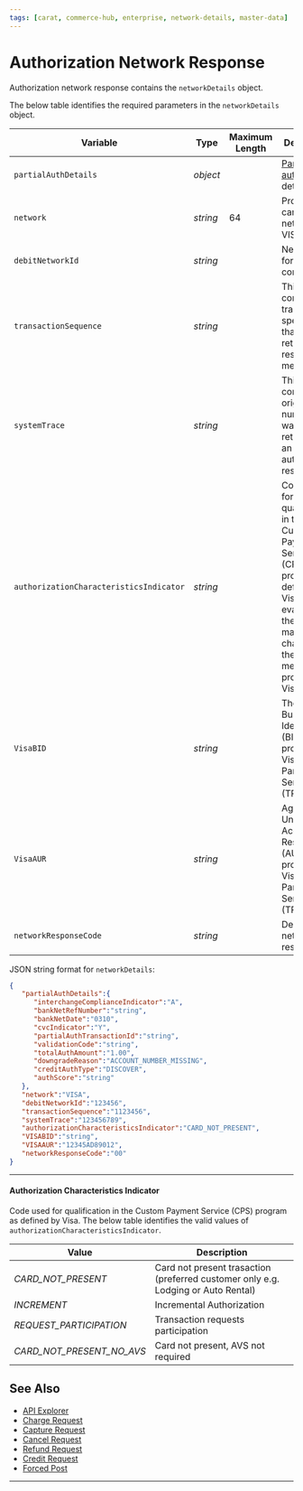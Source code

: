 ```yaml
---
tags: [carat, commerce-hub, enterprise, network-details, master-data]
---
```


# Authorization Network Response

Authorization network response contains the `networkDetails` object.

<!--
type: tab
title: networkDetails
-->

The below table identifies the required parameters in the `networkDetails` object.

| Variable | Type | Maximum Length | Description |
| -------- | -- | ------------ | ------------------ |
| `partialAuthDetails` | *object* | | [Partial authorization](?path=docs/Resources/Guides/Authorizations/Partial-Auth.md) details |
| `network` | *string* | 64 | Processing card network e.g. VISA |
| `debitNetworkId` | *string* | | Network ID for the debit component |
| `transactionSequence`| *string* | | This field contains transaction specific data that may be returned in response messages. |
| `systemTrace`| *string* | | This field contains the original trace number that was returned in an authorization response. |
| `authorizationCharacteristicsIndicator` | *string* | | Code used for qualification in the Custom Payment Service (CPS) program as defined by Visa. Upon evaluation, the code may be changed in the response message if provided by Visa. |
| `VisaBID` | *string* | | The Business Identifier (BID) provided by Visa to Third Party Servicers (TPS) |
| `VisaAUR` | *string* | | Agent Unique Account Result (AUAR) provided by Visa to Third Party Servicers (TPS) |
| `networkResponseCode ` | *string* | | Debit network response |


<!--
type: tab
title: JSON Example
-->

JSON string format for `networkDetails`:

```json
{
   "partialAuthDetails":{
      "interchangeComplianceIndicator":"A",
      "bankNetRefNumber":"string",
      "bankNetDate":"0310",
      "cvcIndicator":"Y",
      "partialAuthTransactionId":"string",
      "validationCode":"string",
      "totalAuthAmount":"1.00",
      "downgradeReason":"ACCOUNT_NUMBER_MISSING",
      "creditAuthType":"DISCOVER",
      "authScore":"string"
   },
   "network":"VISA",
   "debitNetworkId":"123456",
   "transactionSequence":"1123456",
   "systemTrace":"123456789",
   "authorizationCharacteristicsIndicator":"CARD_NOT_PRESENT",
   "VISABID":"string",
   "VISAAUR":"12345AD89012",
   "networkResponseCode":"00"
}
```

<!-- type: tab-end -->

---

#### Authorization Characteristics Indicator

Code used for qualification in the Custom Payment Service (CPS) program as defined by Visa. The below table identifies the valid values of `authorizationCharacteristicsIndicator`.

| Value | Description |
|-------|-------------|
| *CARD_NOT_PRESENT* |  Card not present trasaction (preferred customer only e.g. Lodging or Auto Rental) |
| *INCREMENT* | Incremental Authorization | 
| *REQUEST_PARTICIPATION* |  Transaction requests participation |
| *CARD_NOT_PRESENT_NO_AVS* |  Card not present, AVS not required |


## See Also

- [API Explorer](../api/?type=post&path=/payments/v1/charges)
- [Charge Request](?path=docs/Resources/API-Documents/Payments/Charges.md)
- [Capture Request](?path=docs/Resources/API-Documents/Payments/Capture.md)
- [Cancel Request](?path=docs/Resources/API-Documents/Payments/Cancel.md)
- [Refund Request](?path=docs/Resources/API-Documents/Payments/Refund.md)
- [Credit Request](?path=docs/Resources/API-Documents/Payments/Credit.md)
- [Forced Post](?path=docs/Resources/API-Documents/Payments/Forced.md)

---